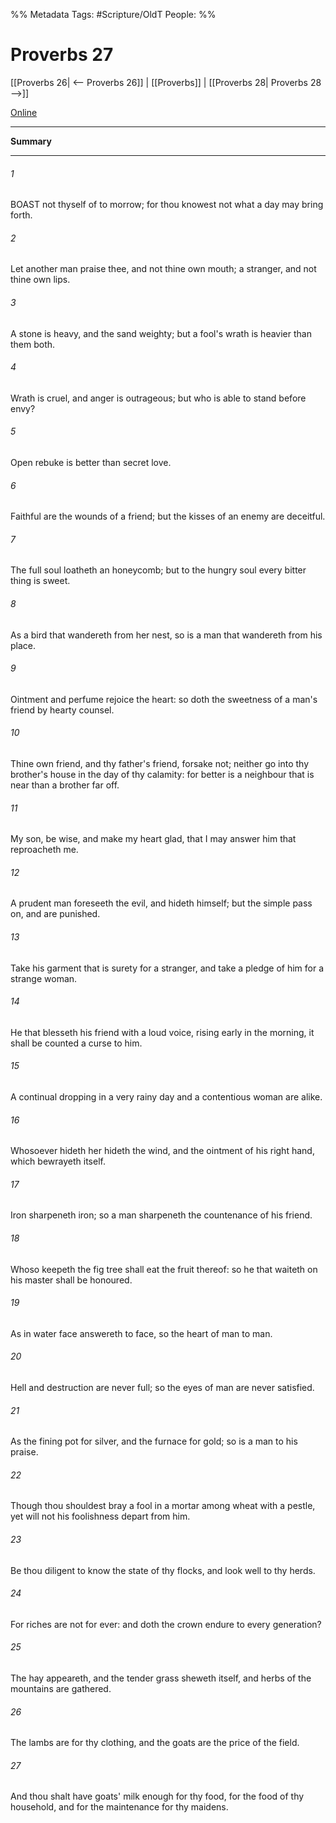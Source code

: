 

%% Metadata
Tags: #Scripture/OldT
People: 
%%
# Proverbs 27
[[Proverbs 26| <-- Proverbs 26]] | [[Proverbs]] | [[Proverbs 28| Proverbs 28 -->]]

[Online](https://churchofjesuschrist.org/study/scriptures/ot/prov/27?lang=eng)

---
__Summary__



---

###### 1
BOAST not thyself of to morrow; for thou knowest not what a day may bring forth.
###### 2
Let another man praise thee, and not thine own mouth; a stranger, and not thine own lips.
###### 3
A stone is heavy, and the sand weighty; but a fool's wrath is heavier than them both.
###### 4
Wrath is cruel, and anger is outrageous; but who is able to stand before envy?
###### 5
Open rebuke is better than secret love.
###### 6
Faithful are the wounds of a friend; but the kisses of an enemy are deceitful.
###### 7
The full soul loatheth an honeycomb; but to the hungry soul every bitter thing is sweet.
###### 8
As a bird that wandereth from her nest, so is a man that wandereth from his place.
###### 9
Ointment and perfume rejoice the heart: so doth the sweetness of a man's friend by hearty counsel.
###### 10
Thine own friend, and thy father's friend, forsake not; neither go into thy brother's house in the day of thy calamity: for better is a neighbour that is near than a brother far off.
###### 11
My son, be wise, and make my heart glad, that I may answer him that reproacheth me.
###### 12
A prudent man foreseeth the evil, and hideth himself; but the simple pass on, and are punished.
###### 13
Take his garment that is surety for a stranger, and take a pledge of him for a strange woman.
###### 14
He that blesseth his friend with a loud voice, rising early in the morning, it shall be counted a curse to him.
###### 15
A continual dropping in a very rainy day and a contentious woman are alike.
###### 16
Whosoever hideth her hideth the wind, and the ointment of his right hand, which bewrayeth itself.
###### 17
Iron sharpeneth iron; so a man sharpeneth the countenance of his friend.
###### 18
Whoso keepeth the fig tree shall eat the fruit thereof: so he that waiteth on his master shall be honoured.
###### 19
As in water face answereth to face, so the heart of man to man.
###### 20
Hell and destruction are never full; so the eyes of man are never satisfied.
###### 21
As the fining pot for silver, and the furnace for gold; so is a man to his praise.
###### 22
Though thou shouldest bray a fool in a mortar among wheat with a pestle, yet will not his foolishness depart from him.
###### 23
Be thou diligent to know the state of thy flocks, and look well to thy herds.
###### 24
For riches are not for ever: and doth the crown endure to every generation?
###### 25
The hay appeareth, and the tender grass sheweth itself, and herbs of the mountains are gathered.
###### 26
The lambs are for thy clothing, and the goats are the price of the field.
###### 27
And thou shalt have goats' milk enough for thy food, for the food of thy household, and for the maintenance for thy maidens.



